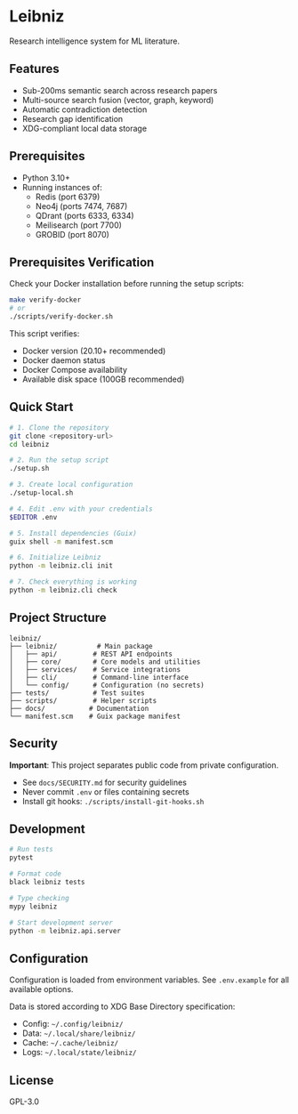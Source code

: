 # Leibniz

Research intelligence system for ML literature.

## Features

- Sub-200ms semantic search across research papers
- Multi-source search fusion (vector, graph, keyword)
- Automatic contradiction detection
- Research gap identification
- XDG-compliant local data storage

## Prerequisites

- Python 3.10+
- Running instances of:
  - Redis (port 6379)
  - Neo4j (ports 7474, 7687)
  - QDrant (ports 6333, 6334)
  - Meilisearch (port 7700)
  - GROBID (port 8070)

## Prerequisites Verification

Check your Docker installation before running the setup scripts:

```bash
make verify-docker
# or
./scripts/verify-docker.sh
```

This script verifies:
- Docker version (20.10+ recommended)
- Docker daemon status
- Docker Compose availability
- Available disk space (100GB recommended)

## Quick Start

```bash
# 1. Clone the repository
git clone <repository-url>
cd leibniz

# 2. Run the setup script
./setup.sh

# 3. Create local configuration
./setup-local.sh

# 4. Edit .env with your credentials
$EDITOR .env

# 5. Install dependencies (Guix)
guix shell -m manifest.scm

# 6. Initialize Leibniz
python -m leibniz.cli init

# 7. Check everything is working
python -m leibniz.cli check
```

## Project Structure

```
leibniz/
├── leibniz/          # Main package
│   ├── api/         # REST API endpoints
│   ├── core/        # Core models and utilities
│   ├── services/    # Service integrations
│   ├── cli/         # Command-line interface
│   └── config/      # Configuration (no secrets)
├── tests/           # Test suites
├── scripts/         # Helper scripts
├── docs/           # Documentation
└── manifest.scm    # Guix package manifest
```

## Security

**Important**: This project separates public code from private configuration.

- See `docs/SECURITY.md` for security guidelines
- Never commit `.env` or files containing secrets
- Install git hooks: `./scripts/install-git-hooks.sh`

## Development

```bash
# Run tests
pytest

# Format code
black leibniz tests

# Type checking
mypy leibniz

# Start development server
python -m leibniz.api.server
```

## Configuration

Configuration is loaded from environment variables. See `.env.example` for all available options.

Data is stored according to XDG Base Directory specification:
- Config: `~/.config/leibniz/`
- Data: `~/.local/share/leibniz/`
- Cache: `~/.cache/leibniz/`
- Logs: `~/.local/state/leibniz/`

## License

GPL-3.0
